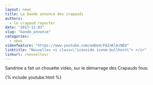 ```yaml
---
layout: news
title: La bande annonce des crapauds
authors: 
  - le crapaud reporter 
date: "2017-11-03"
slug: "bande_annonce"
categories:
  - news
videofeature: "https://www.youtube.com/embed/FA2nKlAzNEQ" 
linktitle: "Nouvelles <i class=\"iconside iconm-bullhorn\"> </i>"
linkurl: /nouvelles/
---
```

Sandrine a fait un chouette video, sur le démarrage des Crapauds fous:

{% include youtube.html %}
